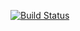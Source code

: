 [![Build Status](https://travis-ci.org/eduardoformiga/vue-spa.svg?branch=master)](https://travis-ci.org/eduardoformiga/vue-spa)
